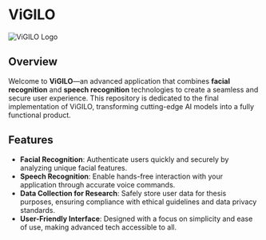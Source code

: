 # ViGILO

![ViGILO Logo](https://via.placeholder.com/150)

## Overview

Welcome to **ViGILO**—an advanced application that combines **facial recognition** and **speech recognition** technologies to create a seamless and secure user experience. This repository is dedicated to the final implementation of ViGILO, transforming cutting-edge AI models into a fully functional product.

## Features

- **Facial Recognition**: Authenticate users quickly and securely by analyzing unique facial features.
- **Speech Recognition**: Enable hands-free interaction with your application through accurate voice commands.
- **Data Collection for Research**: Safely store user data for thesis purposes, ensuring compliance with ethical guidelines and data privacy standards.
- **User-Friendly Interface**: Designed with a focus on simplicity and ease of use, making advanced tech accessible to all.
